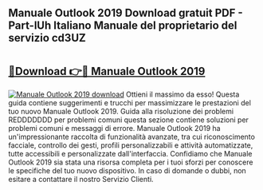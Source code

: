 ## Manuale Outlook 2019 Download gratuit PDF - Part-lUh Italiano Manuale del proprietario del servizio cd3UZ

# <h2><a href="http://dfd4qi.blite.top/?on=Manuale+Outlook+2019">🔗Download 👉🔴 Manuale Outlook 2019</a></h2>

[![Manuale Outlook 2019 download](https://i.imgur.com/lujVjoI.png)](http://dfd4qi.blite.top/?on=Manuale+Outlook+2019)
Ottieni il massimo da esso! Questa guida contiene suggerimenti e trucchi per massimizzare le prestazioni del tuo nuovo Manuale Outlook 2019. Guida alla risoluzione dei problemi REDDDDDDD per problemi comuni questa sezione contiene soluzioni per problemi comuni e messaggi di errore. Manuale Outlook 2019 ha un'impressionante raccolta di funzionalità avanzate, tra cui riconoscimento facciale, controllo dei gesti, profili personalizzabili e attività automatizzate, tutte accessibili e personalizzate dall'interfaccia. Confidiamo che Manuale Outlook 2019 sia stata una risorsa completa per i tuoi sforzi per conoscere le specifiche del tuo nuovo dispositivo. In caso di domande o dubbi, non esitare a contattare il nostro Servizio Clienti.
